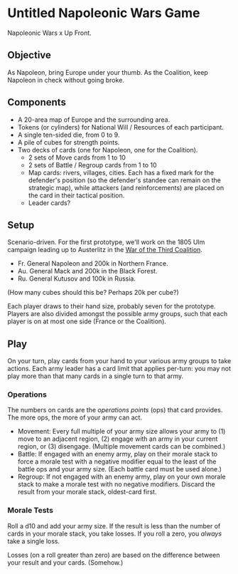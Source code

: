 # Untitled Napoleonic Wars Game
Napoleonic Wars x Up Front.

## Objective
As Napoleon, bring Europe under your thumb. As the Coalition, keep Napoleon in check without going broke.

## Components
- A 20-area map of Europe and the surrounding area.
- Tokens (or cylinders) for National Will / Resources of each participant.
- A single ten-sided die, from 0 to 9.
- A pile of cubes for strength points.
- Two decks of cards (one for Napoleon, one for the Coalition).
  - 2 sets of Move cards from 1 to 10
  - 2 sets of Battle / Regroup cards from 1 to 10
  - Map cards: rivers, villages, cities. Each has a fixed mark for the defender's position (so the defender's standee can remain on the strategic map), while attackers (and reinforcements) are placed on the card in their tactical position.
  - Leader cards?

## Setup
Scenario-driven. For the first prototype, we'll work on the 1805 Ulm campaign leading up to Austerlitz in the [War of the Third Coalition](https://en.wikipedia.org/wiki/War_of_the_Third_Coalition).

- Fr. General Napoleon and 200k in Northern France.
- Au. General Mack and 200k in the Black Forest.
- Ru. General Kutusov and 100k in Russia.

(How many cubes should this be? Perhaps 20k per cube?)

Each player draws to their hand size, probably seven for the prototype. Players are also divided amongst the possible army groups, such that each player is on at most one side (France or the Coalition).

## Play
On your turn, play cards from your hand to your various army groups to take actions. Each army leader has a card limit that applies per-turn: you may not play more than that many cards in a single turn to that army.

### Operations
The numbers on cards are the _operations points_ (ops) that card provides. The more ops, the more of your army can act.

- Movement: Every full multiple of your army size allows your army to (1) move to an adjacent region, (2) engage with an army in your current region, or (3) disengage. (Multiple movement cards can be combined.)
- Battle: If engaged with an enemy army, play on their morale stack to force a morale test with a negative modifier equal to the least of the battle ops and your army size. (Each battle card must be used alone.)
- Regroup: If not engaged with an enemy army, play on your own morale stack to make a morale test with no negative modifiers. Discard the result from your morale stack, oldest-card first.

### Morale Tests
Roll a d10 and add your army size. If the result is less than the number of cards in your morale stack, you take losses. If you roll a zero, you _always_ take a single loss.

Losses (on a roll greater than zero) are based on the difference between your result and your cards. (Somehow.)
